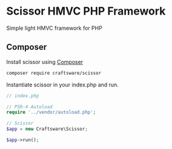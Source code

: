 # Scissor HMVC PHP Framework

Simple light HMVC framework for PHP


## Composer

Install scissor using [Composer](http://getcomposer.org/)

```bash
composer require craftsware/scissor
```
Instantiate scissor in your index.php and run.
```php
// index.php

// PSR-4 Autoload
require '../vendor/autoload.php';

// Scissor
$app = new Craftsware\Scissor;

$app->run();

```

